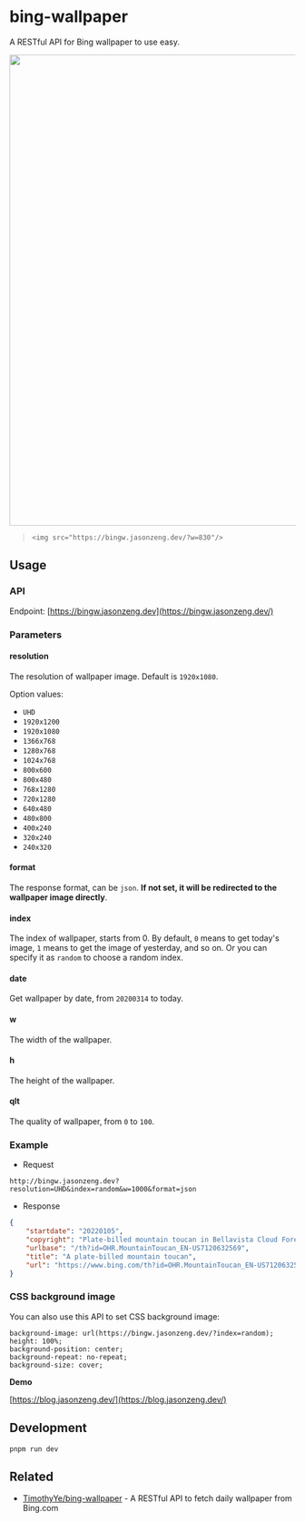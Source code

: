 # bing-wallpaper

A RESTful API for Bing wallpaper to use easy.

<img width="830" src="https://bingw.jasonzeng.dev/?w=830"/>

> `<img src="https://bingw.jasonzeng.dev/?w=830"/>`

## Usage

### API

Endpoint: [https://bingw.jasonzeng.dev](https://bingw.jasonzeng.dev/)

### Parameters

#### resolution

The resolution of wallpaper image. Default is `1920x1080`.

Option values:

- `UHD`
- `1920x1200`
- `1920x1080`
- `1366x768`
- `1280x768`
- `1024x768`
- `800x600`
- `800x480`
- `768x1280`
- `720x1280`
- `640x480`
- `480x800`
- `400x240`
- `320x240`
- `240x320`

#### format

The response format, can be `json`. **If not set, it will be redirected to the wallpaper image directly**.

#### index

The index of wallpaper, starts from 0. By default, `0` means to get today's image, `1` means to get the image of yesterday, and so on. Or you can specify it as `random` to choose a random index.

#### date

Get wallpaper by date, from `20200314` to today.

#### w

The width of the wallpaper.

#### h

The height of the wallpaper.

#### qlt

The quality of wallpaper, from `0` to `100`.

### Example

- Request

```text
http://bingw.jasonzeng.dev?resolution=UHD&index=random&w=1000&format=json
```

- Response

```json
{
	"startdate": "20220105",
	"copyright": "Plate-billed mountain toucan in Bellavista Cloud Forest Reserve, Ecuador (© Tui De Roy/Minden Pictures)",
	"urlbase": "/th?id=OHR.MountainToucan_EN-US7120632569",
	"title": "A plate-billed mountain toucan",
	"url": "https://www.bing.com/th?id=OHR.MountainToucan_EN-US7120632569_UHD.jpg&w=1000"
}
```

### CSS background image

You can also use this API to set CSS background image:

```text
background-image: url(https://bingw.jasonzeng.dev/?index=random);
height: 100%;
background-position: center;
background-repeat: no-repeat;
background-size: cover;
```

**Demo**

[https://blog.jasonzeng.dev/](https://blog.jasonzeng.dev/)

## Development

```
pnpm run dev
```

## Related

- [TimothyYe/bing-wallpaper](https://github.com/TimothyYe/bing-wallpaper) - A RESTful API to fetch daily wallpaper from Bing.com
